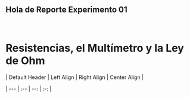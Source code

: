 ## Hola de Reporte Experimento 01

<br>

# Resistencias, el Multímetro y la Ley de Ohm

| Default Header | Left Align | Right Align | Center Align |

| --- | :-- | --: | :-: |
